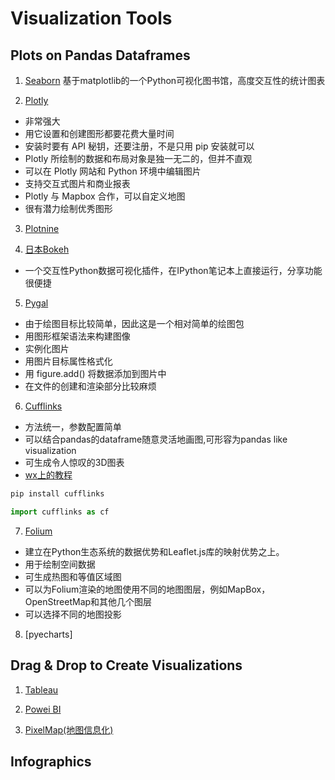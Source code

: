 # Visualization Tools

## Plots on Pandas Dataframes

1. [Seaborn](http://stanford.edu/~mwaskom/software/seaborn/index.html) 基于matplotlib的一个Python可视化图书馆，高度交互性的统计图表

2. [Plotly](https://plot.ly/)
- 非常强大
- 用它设置和创建图形都要花费大量时间
- 安装时要有 API 秘钥，还要注册，不是只用 pip 安装就可以
- Plotly 所绘制的数据和布局对象是独一无二的，但并不直观
- 可以在 Plotly 网站和 Python 环境中编辑图片
- 支持交互式图片和商业报表
- Plotly 与 Mapbox 合作，可以自定义地图
- 很有潜力绘制优秀图形

3. [Plotnine](https://plotnine.readthedocs.io/en/stable/)

4. [日本Bokeh](https://bokeh.pydata.org/en/latest/)
- 一个交互性Python数据可视化插件，在IPython笔记本上直接运行，分享功能很便捷

5. [Pygal](http://pygal.org/en/stable/)
- 由于绘图目标比较简单，因此这是一个相对简单的绘图包
- 用图形框架语法来构建图像
- 实例化图片
- 用图片目标属性格式化
- 用 figure.add() 将数据添加到图片中
- 在文件的创建和渲染部分比较麻烦

6. [Cufflinks](https://github.com/santosjorge/cufflinks)
- 方法统一，参数配置简单
- 可以结合pandas的dataframe随意灵活地画图,可形容为pandas like visualization
- 可生成令人惊叹的3D图表
- [wx上的教程](https://mp.weixin.qq.com/s?__biz=MzA5NDk4NDcwMw==&mid=2651388130&idx=2&sn=5a638e9faff2432e998629c6b24bf7f5&chksm=8bba1872bccd9164c8584fb54716a452a1032ca5d8f3c0d441afd2bbb7b8f3bafaec3c08f8de&mpshare=1&scene=24&srcid=&sharer_sharetime=1565881771989&sharer_shareid=a9f97e3603452f2370ed13a9e54707a6&key=5c697a296e1d5a5c02acb61f10627190f137e4cd1dfc367ead811fbaf2d3a44d1b0f03b501e08af6cded9cd25943bf8c88439b4dd68d9865cd978083baf513e6f5777c8cf770e59132e04e422f39bc55&ascene=14&uin=MTg2MTEyNTMwMA%3D%3D&devicetype=Windows+10&version=62060833&lang=zh_CN&pass_ticket=%2FHDLBDilUmj8WcIiX8l1lDKPk0qC2mKCGvPluaPw352ntaWmj6fc1h7JNoQoAS5Z)
```Python
pip install cufflinks
```
```Python
import cufflinks as cf
```

7. [Folium](https://python-visualization.github.io/folium/)
- 建立在Python生态系统的数据优势和Leaflet.js库的映射优势之上。
- 用于绘制空间数据
- 可生成热图和等值区域图
- 可以为Folium渲染的地图使用不同的地图图层，例如MapBox，OpenStreetMap和其他几个图层
- 可以选择不同的地图投影

8. [pyecharts]


## Drag & Drop to Create Visualizations

1. [Tableau](https://www.tableau.com/zh-cn/products/cloud-bi)

2. [Powei BI](https://powerbi.microsoft.com/zh-cn/landing/signin/?ru=https%3A%2F%2Fapp.powerbi.com%2F%3Froute%3Dgroups%252fme%252fgetdata%252fbigdata%252fsql-server-analysis-services%26noSignUpCheck%3D1)

3. [PixelMap(地图信息化)](https://pixelmap.amcharts.com/#&linkId=173)

## Infographics

